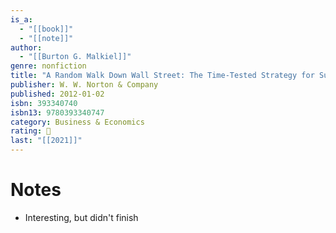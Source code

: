 ```yaml
---
is_a:
  - "[[book]]"
  - "[[note]]"
author:
  - "[[Burton G. Malkiel]]"
genre: nonfiction
title: "A Random Walk Down Wall Street: The Time-Tested Strategy for Successful Investing (Tenth Edition)"
publisher: W. W. Norton & Company
published: 2012-01-02
isbn: 393340740
isbn13: 9780393340747
category: Business & Economics
rating: 🤞
last: "[[2021]]"
---
```

# Notes
- Interesting, but didn't finish
